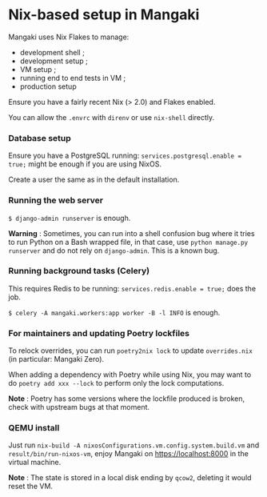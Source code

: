 # Nix-based setup in Mangaki

Mangaki uses Nix Flakes to manage:

- development shell ;
- development setup ;
- VM setup ;
- running end to end tests in VM ;
- production setup

Ensure you have a fairly recent Nix (> 2.0) and Flakes enabled.

You can allow the `.envrc` with `direnv` or use `nix-shell` directly.

### Database setup

Ensure you have a PostgreSQL running: `services.postgresql.enable = true;` might be enough if you are using NixOS.

Create a user the same as in the default installation.

### Running the web server

`$ django-admin runserver` is enough.

**Warning** : Sometimes, you can run into a shell confusion bug where it tries to run Python on a Bash wrapped file, in that case, use `python manage.py runserver` and do not rely on `django-admin`. This is a known bug.

### Running background tasks (Celery)

This requires Redis to be running: `services.redis.enable = true;` does the job.

`$ celery -A mangaki.workers:app worker -B -l INFO` is enough.

### For maintainers and updating Poetry lockfiles

To relock overrides, you can run `poetry2nix lock` to update `overrides.nix` (in particular: Mangaki Zero).

When adding a dependency with Poetry while using Nix, you may want to do `poetry add xxx --lock` to perform only the lock computations.

**Note** : Poetry has some versions where the lockfile produced is broken, check with upstream bugs at that moment.

### QEMU install

Just run `nix-build -A nixosConfigurations.vm.config.system.build.vm` and `result/bin/run-nixos-vm`, enjoy Mangaki on <https://localhost:8000> in the virtual machine.

**Note** : The state is stored in a local disk ending by `qcow2`, deleting it would reset the VM.

